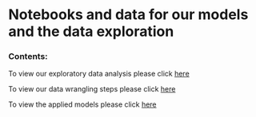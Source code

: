 # Notebooks and data for our models and the data exploration

### Contents:

To view our exploratory data analysis please click [here](https://github.com/Caparisun/data_mid_bootcamp_project_regression/blob/master/Notebooks_and_data/Basic_eda.ipynb)

To view our data wrangling steps please click [here](https://github.com/Caparisun/Linear_Regression_Project/blob/master/Notebooks_and_data/2.Datawrangling.ipynb)

To view the applied models please click [here](https://github.com/Caparisun/Linear_Regression_Project/blob/master/Notebooks_and_data/3.Applying_Model.ipynb)
